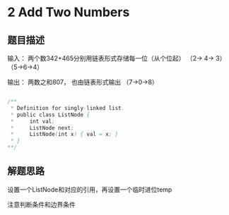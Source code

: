 # 2 Add Two Numbers

## 题目描述

输入： 两个数342+465分别用链表形式存储每一位（从个位起） （2-> 4-> 3） （5->6->4）

输出： 两数之和807， 也由链表形式输出 （7->0->8）

```java

/**
 * Definition for singly-linked list.
 * public class ListNode {
 *     int val;
 *     ListNode next;
 *     ListNode(int x) { val = x; }
 * }
**/

```

## 解题思路

设置一个ListNode和对应的引用，再设置一个临时进位temp

注意判断条件和边界条件
